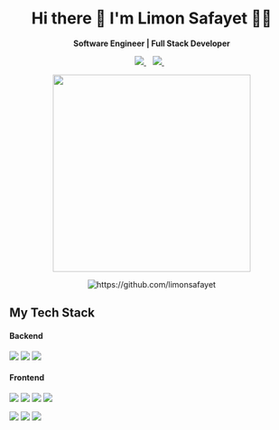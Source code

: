 <h1 align='center'>
  Hi there 👋 I'm Limon Safayet 👨‍💻
</h1>
<p align='center'>
  <b>Software Engineer | Full Stack Developer</b>
</p>
<p align='center'>
  <a href="https://www.linkedin.com/in/limon-safayet/" target="_blank">
    <img src="https://img.shields.io/badge/linkedin-%230077B5.svg?&style=for-the-badge&logo=linkedin&logoColor=white" />
  </a>&nbsp;&nbsp;
  <a href="https://www.hackerrank.com/limon6531" target="_blank">
    <img src="https://img.shields.io/badge/-Hackerrank-2EC866?style=for-the-badge&logo=HackerRank&logoColor=white"/>      
  </a>&nbsp;&nbsp;
</p>
<p align='center'>
  <a href="#"><img src="https://github-readme-stats.vercel.app/api?username=limonsafayet&show_icons=true&count_private=true&theme=dark" width="350"></a>
</p>
<p align='center'><img src="https://komarev.com/ghpvc/?username=limonsafayet" alt="https://github.com/limonsafayet" /></p>

## My Tech Stack
#### Backend
<p>
  <img src="https://img.shields.io/badge/c%20sharp-%23239120.svg?&style=for-the-badge&logo=c%20sharp&logoColor=white" /> 
  <img src="https://img.shields.io/badge/dotnet-net%23239120.svg?&style=for-the-badge&logo=dot-net&logoColor=white" />
  <img src="https://img.shields.io/badge/python%20-%2314354C.svg?&style=for-the-badge&logo=python&logoColor=white"/>
</p>

#### Frontend
<p>
  <img src="https://img.shields.io/badge/angular%20-%23DD0031.svg?&style=for-the-badge&logo=angular&logoColor=white"/>  
  <img src="https://img.shields.io/badge/typescript%20-%23007ACC.svg?&style=for-the-badge&logo=typescript&logoColor=white"/>
  <img src="https://img.shields.io/badge/jquery%20-%230769AD.svg?&style=for-the-badge&logo=jquery&logoColor=white"/>
  <img src="https://img.shields.io/badge/javascript%20-%23323330.svg?&style=for-the-badge&logo=javascript&logoColor=%23F7DF1E"/>
</p>
<p>
  <img src="https://img.shields.io/badge/html5%20-%23E34F26.svg?&style=for-the-badge&logo=html5&logoColor=white"/> 
  <img src="https://img.shields.io/badge/css3%20-%231572B6.svg?&style=for-the-badge&logo=css3&logoColor=white"/> 
  <img src="https://img.shields.io/badge/bootstrap%20-%23563D7C.svg?&style=for-the-badge&logo=bootstrap&logoColor=white"/>
</p>




